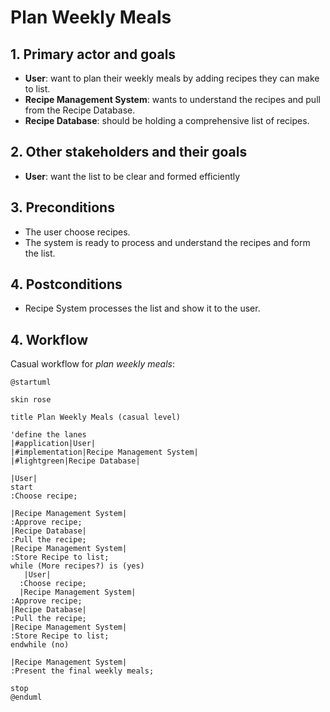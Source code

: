 
# Plan Weekly Meals

## 1. Primary actor and goals
* __User__: want to plan their weekly meals by adding recipes they can make to list.
* __Recipe Management System__: wants to understand the recipes and pull from the Recipe Database.
* __Recipe Database__: should be holding a comprehensive list of recipes.


## 2. Other stakeholders and their goals

* __User__: want the list to be clear and formed efficiently



## 3. Preconditions

* The user choose recipes.
* The system is ready to process and understand the recipes and form the list.

## 4. Postconditions

* Recipe System processes the list and show it to the user.


## 4. Workflow

Casual workflow for _plan weekly meals_:

```plantuml
@startuml

skin rose

title Plan Weekly Meals (casual level)

'define the lanes
|#application|User|
|#implementation|Recipe Management System|
|#lightgreen|Recipe Database|

|User|
start
:Choose recipe;

|Recipe Management System|
:Approve recipe;
|Recipe Database|
:Pull the recipe;
|Recipe Management System|
:Store Recipe to list;
while (More recipes?) is (yes)
   |User|
  :Choose recipe;
  |Recipe Management System|
:Approve recipe;
|Recipe Database|
:Pull the recipe;
|Recipe Management System|
:Store Recipe to list;
endwhile (no)

|Recipe Management System|
:Present the final weekly meals;

stop
@enduml

```


